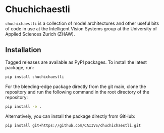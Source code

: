# Chuchichaestli

`chuchichaestli` is a collection of model architectures and other useful bits of code in use at the Intelligent Vision Systems group at the University of Applied Sciences Zurich (ZHAW).


## Installation

Tagged releases are available as PyPI packages. To install the latest package, run:

```bash
pip install chuchichaestli
```

For the bleeding-edge package directly from the git main, clone the repository and run the following command in the root directory of the repository:

```bash
pip install -e .
```

Alternatively, you can install the package directly from GitHub:

```bash
pip install git+https://github.com/CAIIVS/chuchichaestli.git
```
